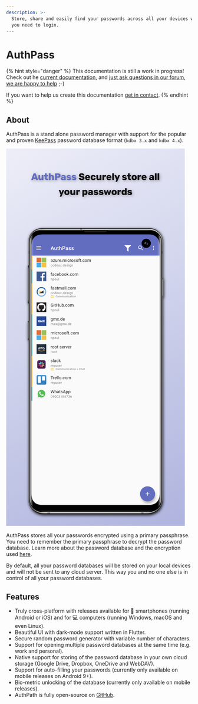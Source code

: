 ```yaml
---
description: >-
  Store, share and easily find your passwords across all your devices whenever
  you need to login.
---
```


# AuthPass

{% hint style="danger" %}
This documentation is still a work in progress! Check out he [current documentation](https://authpass.app/docs/), and [just ask questions in our forum, we are happy to help](https://forum.authpass.app/) ;-\)

 If you want to help us create this documentation [get in contact](https://forum.authpass.app/c/documentation-authors/6).
{% endhint %}

## About

AuthPass is a stand alone password manager with support for the popular and proven [KeePass](https://keepass.info/help/base/index.html) password database format \(`kdbx 3.x` and `kdbx 4.x`\).

![](.gitbook/assets/samsung-galaxy-s10-plus-openfile2.png)

AuthPass stores all your passwords encrypted using a primary passphrase. You need to remember the primary passphrase to decrypt the password database. Learn more about the password database and the encryption used [here](https://keepass.info/help/kb/kdbx_4.html).

By default, all your password databases will be stored on your local devices and will not be sent to any cloud server. This way you and no one else is in control of all your password databases.

## Features

* Truly cross-platform with releases available for 📱 smartphones \(running Android or iOS\) and for 💻 computers \(running Windows, macOS and even Linux\).
* Beautiful UI with dark-mode support written in Flutter.
* Secure random password generator with variable number of characters.
* Support for opening multiple password databases at the same time \(e.g. work and personal\).
* Native support for storing of the password database in your own cloud storage \(Google Drive, Dropbox, OneDrive and WebDAV\).
* Support for auto-filling your passwords \(currently only available on mobile releases on Android 9+\).
* Bio-metric unlocking of the database \(currently only available on mobile releases\).
* AuthPath is fully open-source on [GitHub](https://github.com/authpass/authpass/).



